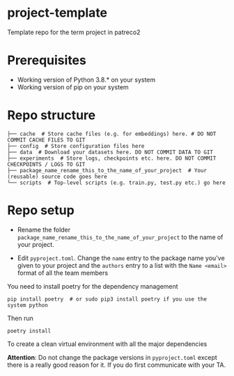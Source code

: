# project-template
Template repo for the term project in patreco2


# Prerequisites

* Working version of Python 3.8.* on your system
* Working version of pip on your system


# Repo structure

```
├── cache  # Store cache files (e.g. for embeddings) here. # DO NOT COMMIT CACHE FILES TO GIT
├── config  # Store configuration files here
├── data  # Download your datasets here. DO NOT COMMIT DATA TO GIT
├── experiments  # Store logs, checkpoints etc. here. DO NOT COMMIT CHECKPOINTS / LOGS TO GIT
├── package_name_rename_this_to_the_name_of_your_project  # Your (reusable) source code goes here
└── scripts  # Top-level scripts (e.g. train.py, test.py etc.) go here
```

# Repo setup

* Rename the folder `package_name_rename_this_to_the_name_of_your_project` to the name of your
project.

* Edit `pyproject.toml`. Change the `name` entry to the package name you've given to your project
  and the `authors` entry to a list with the `Name <email>` format of all the team members


You need to install poetry for the dependency management

```
pip install poetry  # or sudo pip3 install poetry if you use the system python
```


Then run

```
poetry install
```

To create a clean virtual environment with all the major dependencies


**Attention**: Do not change the package versions in `pyproject.toml` except there is a really good
reason for it. If you do first communicate with your TA.
